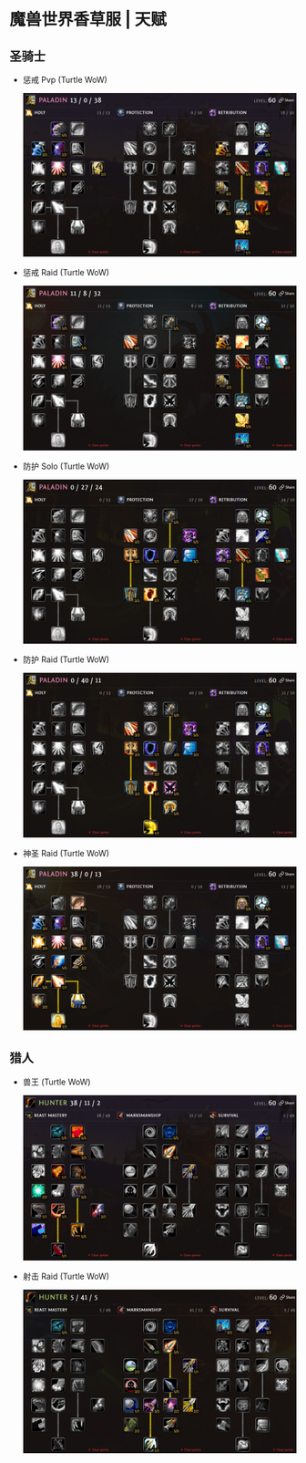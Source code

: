# 魔兽世界香草服 | 天赋

## 圣骑士

+ 惩戒 Pvp (Turtle WoW)

  ![TW_Talent_Paladin_Retribution_Pvp](/Images/TW_Talent_Paladin_Retribution_Pvp.jpg)

+ 惩戒 Raid (Turtle WoW)
  
  ![TW_Talent_Paladin_Retribution_Raid](/Images/TW_Talent_Paladin_Retribution_Raid.jpg)

+ 防护 Solo (Turtle WoW)
  
  ![TW_Talent_Paladin_Protection_Solo](/Images/TW_Talent_Paladin_Protection_Solo.jpg)

+ 防护 Raid (Turtle WoW)
  
  ![TW_Talent_Paladin_Protection_Raid](/Images/TW_Talent_Paladin_Protection_Raid.jpg)

+ 神圣 Raid (Turtle WoW)
  
  ![TW_Talent_Paladin_Holy_Raid](/Images/TW_Talent_Paladin_Holy_Raid.jpg)

## 猎人

+ 兽王 (Turtle WoW)

  ![TW_Talent_Hunter_BeastMastery](/Images/TW_Talent_Hunter_BeastMastery.jpg)

+ 射击 Raid (Turtle WoW)
  
  ![TW_Talent_Hunter_Marksmanship_Raid](/Images/TW_Talent_Hunter_Marksmanship_Raid.jpg)
